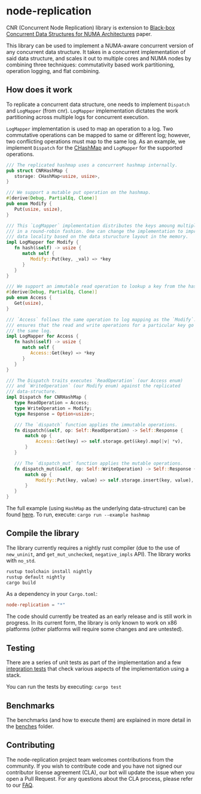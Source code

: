 # node-replication

CNR (Concurrent Node Replication) library is extension to [Black-box Concurrent Data Structures for NUMA
Architectures](https://dl.acm.org/citation.cfm?id=3037721) paper.

This library can be used to implement a NUMA-aware concurrent version of any
concurrent data structure. It takes in a concurrent implementation of said
data structure, and scales it out to multiple cores and NUMA nodes by combining
three techniques: commutativity based work partitioning, operation logging, and flat combining.

## How does it work

To replicate a concurrent data structure, one needs to implement `Dispatch` and `LogMapper` (from cnr). `LogMapper` implementation dictates the work partitioning across multiple logs for concurrent execution.

`LogMapper` implementation is used to map an operation to a log. Two commutative operations can be mapped to same or different log; however, two conflicting operations must map to the same log. As an example, we implement `Dispatch` for the [CHashMap](https://crates.io/crates/chashmap) and `LogMapper` for the supported operations.

```rust
/// The replicated hashmap uses a concurrent hashmap internally.
pub struct CNRHashMap {
   storage: CHashMap<usize, usize>,
}

/// We support a mutable put operation on the hashmap.
#[derive(Debug, PartialEq, Clone)]
pub enum Modify {
   Put(usize, usize),
}

/// This `LogMapper` implementation distributes the keys amoung multiple logs
/// in a round-robin fashion. One can change the implementation to improve the 
/// data locality based on the data sturucture layout in the memory.
impl LogMapper for Modify {
   fn hash(&self) -> usize {
      match self {
         Modify::Put(key, _val) => *key
      }
   }
}

/// We support an immutable read operation to lookup a key from the hashmap.
#[derive(Debug, PartialEq, Clone)]
pub enum Access {
   Get(usize),
}

/// `Access` follows the same operation to log mapping as the `Modify`. This
/// ensures that the read and write operations for a particular key go to
/// the same log.
impl LogMapper for Access {
   fn hash(&self) -> usize {
      match self {
         Access::Get(key) => *key
      }
   }
}

/// The Dispatch traits executes `ReadOperation` (our Access enum)
/// and `WriteOperation` (our Modify enum) against the replicated
/// data-structure.
impl Dispatch for CNRHashMap {
   type ReadOperation = Access;
   type WriteOperation = Modify;
   type Response = Option<usize>;

   /// The `dispatch` function applies the immutable operations.
   fn dispatch(&self, op: Self::ReadOperation) -> Self::Response {
       match op {
           Access::Get(key) => self.storage.get(&key).map(|v| *v),
       }
   }

   /// The `dispatch_mut` function applies the mutable operations.
   fn dispatch_mut(&self, op: Self::WriteOperation) -> Self::Response {
       match op {
           Modify::Put(key, value) => self.storage.insert(key, value),
       }
   }
}
```

The full example (using `HashMap` as the underlying data-structure) can be found
[here](examples/hashmap.rs). To run, execute: `cargo run --example hashmap`

## Compile the library

The library currently requires a nightly rust compiler (due to the use of
`new_uninit`, and `get_mut_unchecked`, `negative_impls` API). The library works
with `no_std`.

```bash
rustup toolchain install nightly
rustup default nightly
cargo build
```

As a dependency in your `Cargo.toml`:

```toml
node-replication = "*"
```

The code should currently be treated as an early release and is still work in
progress. In its current form, the library is only known to work on x86
platforms (other platforms will require some changes and are untested).

## Testing

There are a series of unit tests as part of the implementation and a few
[integration tests](./tests) that check various aspects of the implementation
using a stack.

You can run the tests by executing: `cargo test`

## Benchmarks

The benchmarks (and how to execute them) are explained in more detail in the
[benches](../benches/README.md) folder.

## Contributing

The node-replication project team welcomes contributions from the community. If
you wish to contribute code and you have not signed our contributor license
agreement (CLA), our bot will update the issue when you open a Pull Request. For
any questions about the CLA process, please refer to our
[FAQ](https://cla.vmware.com/faq).

